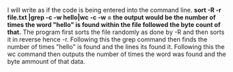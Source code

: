 I will write as if the code is being entered into the command line. 
**sort -R -r file.txt |grep -c -w hello|wc -c -w = the output would be the number of times the word "hello" is found within the file followed the byte count of that.**
The program first sorts the file randomly as done by -R and then sorts it in reverse hence -r. Following this the grep command then finds the number of times "hello" is found and the lines its found it. Following this the wc command then outputs the number of times the word was found and the byte ammount of that data.
